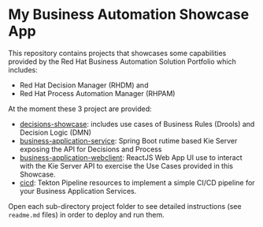 # My Business Automation Showcase App

This repository contains projects that showcases some capabilities provided by the Red Hat
Business Automation Solution Portfolio which includes:

* Red Hat Decision Manager (RHDM) and
* Red Hat Process Automation Manager (RHPAM)

At the moment these 3 project are provided:

* [decisions-showcase](decisions-showcase/): includes use cases of Business Rules (Drools) and Decision Logic (DMN)
* [business-application-service](business-application-service/): Spring Boot rutime based Kie Server exposing the API for Decisions and Process
* [business-application-webclient](business-application-webclient/): ReactJS Web App UI use to interact with the Kie Server API to exercise the Use Cases provided in this Showcase.
* [cicd](cicd/): Tekton Pipeline resources to implement a simple CI/CD pipeline for your Business Application Services.

Open each sub-directory project folder to see detailed instructions (see `readme.md` files) in order to deploy and run them.